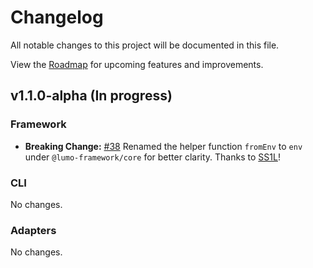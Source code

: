 # Changelog
All notable changes to this project will be documented in this file.

View the [Roadmap](https://github.com/orgs/lumo-framework/projects/1/views/2) for upcoming features and improvements.

## v1.1.0-alpha (In progress)

### Framework
- **Breaking Change:** [#38](https://github.com/lumo-framework/monorepo/issues/38) Renamed the helper function `fromEnv` to `env` under `@lumo-framework/core` for better clarity. Thanks to [SS1L](https://github.com/SS1L)!

### CLI
No changes.

### Adapters
No changes.